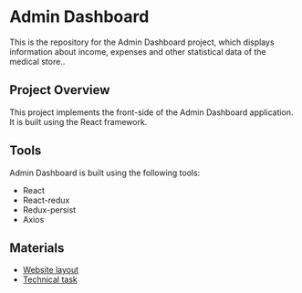 # Admin Dashboard

This is the repository for the Admin Dashboard project, which displays information about income, expenses and other statistical data of the medical store..

## Project Overview

This project implements the front-side of the Admin Dashboard application. It is built using the React framework.

## Tools

Admin Dashboard is built using the following tools:

- React
- React-redux
- Redux-persist
- Axios

## Materials

- [Website layout](https://www.figma.com/file/z1JklHHxX8kTGo3zWvlzat/Admin-dashboard?type=design&node-id=0-1&mode=design&t=uzJ7bFywCCbAT3sU-0)
- [Technical task](https://docs.google.com/spreadsheets/d/1ufIlG2HwqppnY1by3HD4l6TVGq4EoW_o8b-ubA-pQq4/edit#gid=0)
